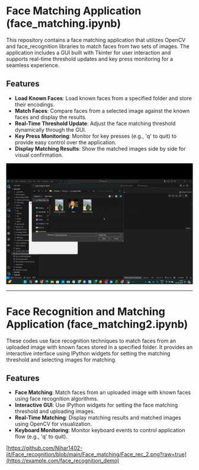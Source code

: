 # Face Matching Application (face_matching.ipynb)

This repository contains a face matching application that utilizes OpenCV and face_recognition libraries to match faces from two sets of images. The application includes a GUI built with Tkinter for user interaction and supports real-time threshold updates and key press monitoring for a seamless experience.

## Features

- **Load Known Faces**: Load known faces from a specified folder and store their encodings.
- **Match Faces**: Compare faces from a selected image against the known faces and display the results.
- **Real-Time Threshold Update**: Adjust the face matching threshold dynamically through the GUI.
- **Key Press Monitoring**: Monitor for key presses (e.g., 'q' to quit) to provide easy control over the application.
- **Display Matching Results**: Show the matched images side by side for visual confirmation.

[![Face Matching Application](Face_matching/face_rec.png)](face_matching.mp4)

---

# Face Recognition and Matching Application (face_matching2.ipynb)

These codes use face recognition techniques to match faces from an uploaded image with known faces stored in a specified folder. It provides an interactive interface using IPython widgets for setting the matching threshold and selecting images for matching.

## Features

- **Face Matching**: Match faces from an uploaded image with known faces using face recognition algorithms.
- **Interactive GUI**: Use IPython widgets for setting the face matching threshold and uploading images.
- **Real-Time Matching**: Display matching results and matched images using OpenCV for visualization.
- **Keyboard Monitoring**: Monitor keyboard events to control application flow (e.g., 'q' to quit).

[https://github.com/Nihar1402-iit/Face_recognition/blob/main/Face_matching/Face_rec_2.png?raw=true](https://example.com/face_recognition_demo)
